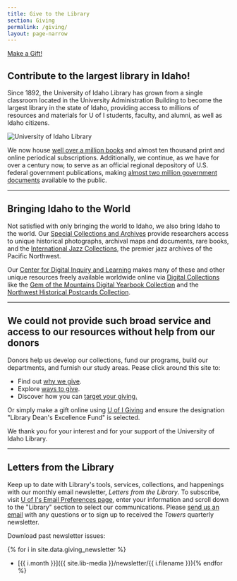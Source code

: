 ```yaml
---
title: Give to the Library
section: Giving
permalink: /giving/
layout: page-narrow
---
```


<a class="btn btn-lg btn-outline-pride-gold mb-4" href="https://www.givecampus.com/campaigns/3269/donations/new?pdesignation=LibraryDeansExcellenceFund" target="_blank" rel="noopener">Make a Gift!</a>

## Contribute to the largest library in Idaho!

Since 1892, the University of Idaho Library has grown from a single classroom located in the University Administration Building to become the largest library in the state of Idaho, providing access to millions of resources and materials for U of I students, faculty, and alumni, as well as Idaho citizens.

<img src="https://www.lib.uidaho.edu/images/libclouds.png" class="img-fluid mb-3" alt="University of Idaho Library">

We now house <a href="https://www.lib.uidaho.edu/pdf/stats.pdf">well over a million books</a> and almost ten thousand print and online periodical subscriptions. Additionally, we continue, as we have for over a century now, to serve as an official regional depository of U.S. federal government publications, making <a href="https://libguides.uidaho.edu/Documents">almost two million government documents</a> available to the public.

--------

## Bringing Idaho to the World

Not satisfied with only bringing the world to Idaho, we also bring Idaho to the world. Our <a href="{{ '/special-collections/' | relative_url }}">Special Collections and Archives</a> provide researchers access to unique historical photographs, archival maps and documents, rare books, and the <a href="http://www.ijc.uidaho.edu/">International Jazz Collections</a>, the premier jazz archives of the Pacific Northwest.

Our [Center for Digital Inquiry and Learning](https://cdil.lib.uidaho.edu/) makes many of these and other unique resources freely available worldwide online via [Digital Collections](https://www.lib.uidaho.edu/digital/) like the <a href="https://www.lib.uidaho.edu/digital/gem/">Gem of the Mountains Digital Yearbook Collection</a> and the <a href="https://www.lib.uidaho.edu/digital/postcards/">Northwest Historical Postcards Collection</a>.

--------

## We could not provide such broad service and access to our resources without help from our donors

Donors help us develop our collections, fund our programs, build our departments, and furnish our study areas. Pease click around this site to:

- Find out <a href="why.html">why we give</a>.
- Explore <a href="ways.html">ways to give</a>.
- Discover how you can <a href="endowments.html">target your giving.</a>

Or simply make a gift online using <a href="https://www.givecampus.com/campaigns/3269/donations/new?pdesignation=LibraryDeansExcellenceFund" target="_blank" rel="noopener">U of I Giving</a> and ensure the designation "Library Dean's Excellence Fund" is selected.

We thank you for your interest and for your support of the University of Idaho Library.

--------

## Letters from the Library

Keep up to date with Library's tools, services, collections, and happenings with our monthly email newsletter, *Letters from the Library*.
To subscribe, visit [U of I's Email Preferences page](https://www.uidaho.edu/news/email-preferences), enter your information and scroll down to the "Library" section to select our communications.
Please <a href="mailto:librdean@uidaho.edu?subject=Subscription%20to%20Towers">send us an email</a> with any questions or to sign up to received the *Towers* quarterly newsletter.

Download past newsletter issues:

{% for i in site.data.giving_newsletter %}
- [{{ i.month }}]({{ site.lib-media }}/newsletter/{{ i.filename }}){% endfor %}
